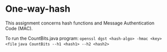 # One-way-hash
This assignment concerns hash functions and Message Authentication Code (MAC).

To run the CountBits.java program:
```openssl dgst <hash-algo> -hmac <key> <file```
```java CountBits --h1 <hash1> --h2 <hash2>```
